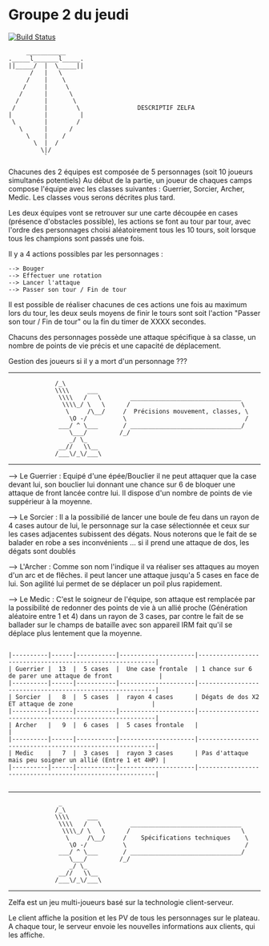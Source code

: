 # Groupe 2 du jeudi

[![Build Status](https://travis-ci.org/TL1-fa17/projet3.svg?branch=master)](https://travis-ci.org/TL1-fa17/projet3)

```
     ___________
._____l_______l_____.
||_____/  |  \_____||
      /   |   \
     /    |    \
    /     |     \
   /      |      \
  /       |       \
 /        |        \                DESCRIPTIF ZELFA
|         |         |
 \        |        /
   \      |      /
     \    |    /
       \  |  /
         \|/
          `    

```

Chacunes des 2 équipes est composée de 5 personnages (soit 10 joueurs simultanés potentiels)
Au début de la partie, un joueur de chaques camps compose l'équipe avec les classes suivantes :
Guerrier, Sorcier, Archer, Medic.
Les classes vous serons décrites plus tard.

Les deux équipes vont se retrouver sur une carte découpée en cases (présence d'obstacles possible),
les actions se font au tour par tour, avec l'ordre des personnages choisi aléatoirement tous les 10 tours,
soit lorsque tous les champions sont passés une fois.

Il y a 4 actions possibles par les personnages :

    --> Bouger
    --> Effectuer une rotation
    --> Lancer l'attaque
    --> Passer son tour / Fin de tour

Il est possible de réaliser chacunes de ces actions une fois au maximum lors du tour, les deux seuls moyens de finir
le tours sont soit l'action "Passer son tour / Fin de tour" ou la fin du timer de XXXX secondes.

Chacuns des personnages possède une attaque spécifique à sa classe, un nombre de points de vie précis et une capacité
de déplacement. 

Gestion des joueurs si il y a mort d'un personnage ???

----------------------------------------------------------------------------------------------------------------------
    
                 /_\
                 \\\\     ___
                  \\\\   /   \        _______________________________
                   \\\\_/ \   \      /                               \
                    \     /\__/     /  Précisions mouvement, classes, \
                     \O -/          \                                 /
                  ___/ ^ \___       / _______________________________/
                     \___/         /_/
                     _/ \_
                  __//   \\__
                 /___\/_\/___\

----------------------------------------------------------------------------------------------------------------------


--> Le Guerrier : Equipé d'une épée/Bouclier il ne peut attaquer que la case devant lui, son bouclier
    lui donnant une chance sur 6 de bloquer une attaque de front lancée contre lui. Il dispose d'un nombre de 
    points de vie suppérieur à la moyenne.

--> Le Sorcier : Il a la possibilié de lancer une boule de feu dans un rayon de 4 cases autour de lui, 
    le personnage sur la case sélectionnée et ceux sur les cases adjacentes subissent des dégats. Nous noterons
    que le fait de se balader en robe a ses inconvénients ... si il prend une attaque de dos, les dégats sont doublés

--> L'Archer : Comme son nom l'indique il va réaliser ses attaques au moyen d'un arc et de flêches. il peut lancer une 
    attaque jusqu'a 5 cases en face de lui. Son agilité lui permet de se déplacer un poil plus rapidement.

--> Le Medic : C'est le soigneur de l'équipe, son attaque est remplacée par la possibilité de redonner des points de vie
    à un allié proche (Génération aléatoire entre 1 et 4) dans un rayon de 3 cases, par contre le fait de se ballader 
    sur le champs de bataille avec son appareil IRM fait qu'il se déplace plus lentement que la moyenne.



```

|----------|------|-----------|---------------------|----------------------------------------------------------|
| Guerrier |  13  |  5 cases  |  Une case frontale  | 1 chance sur 6 de parer une attaque de front             |
|----------|------|-----------|---------------------|----------------------------------------------------------|
| Sorcier  |   8  |  5 cases  |  rayon 4 cases      | Dégats de dos X2 ET attaque de zone                      |
|----------|------|-----------|---------------------|----------------------------------------------------------|
| Archer   |   9  |  6 cases  |  5 cases frontale   |                                                          |
|----------|------|-----------|---------------------|----------------------------------------------------------|
| Medic    |   7  |  3 cases  |  rayon 3 cases      | Pas d'attaque mais peu soigner un allié (Entre 1 et 4HP) |
|----------|------|-----------|---------------------|----------------------------------------------------------|
    

```


----------------------------------------------------------------------------------------------------------------------
    
                  _
                 /_\
                 \\\\     ___
                  \\\\   /   \        _______________________________
                   \\\\_/ \   \      /                               \
                    \     /\__/     /    Spécifications techniques    \
                     \O -/          \                                 /
                  ___/ ^ \___       / _______________________________/
                     \___/         /_/
                     _/ \_
                  __//   \\__
                 /___\/_\/___\

----------------------------------------------------------------------------------------------------------------------


Zelfa est un jeu multi-joueurs basé sur la technologie client-serveur.


Le client affiche la position et les PV de tous les personnages sur le plateau.
A chaque tour, le serveur envoie les nouvelles informations aux clients, qui les affiche.


